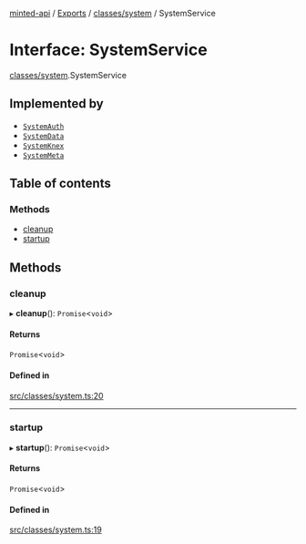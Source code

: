 [minted-api](../README.md) / [Exports](../modules.md) / [classes/system](../modules/classes_system.md) / SystemService

# Interface: SystemService

[classes/system](../modules/classes_system.md).SystemService

## Implemented by

- [`SystemAuth`](../classes/classes_system_auth.SystemAuth.md)
- [`SystemData`](../classes/classes_system_data.SystemData.md)
- [`SystemKnex`](../classes/classes_system_knex.SystemKnex.md)
- [`SystemMeta`](../classes/classes_system_meta.SystemMeta.md)

## Table of contents

### Methods

- [cleanup](classes_system.SystemService.md#cleanup)
- [startup](classes_system.SystemService.md#startup)

## Methods

### cleanup

▸ **cleanup**(): `Promise`<`void`\>

#### Returns

`Promise`<`void`\>

#### Defined in

[src/classes/system.ts:20](https://github.com/ianzepp/minted-api-ts/blob/ce6db2f/src/classes/system.ts#L20)

___

### startup

▸ **startup**(): `Promise`<`void`\>

#### Returns

`Promise`<`void`\>

#### Defined in

[src/classes/system.ts:19](https://github.com/ianzepp/minted-api-ts/blob/ce6db2f/src/classes/system.ts#L19)
